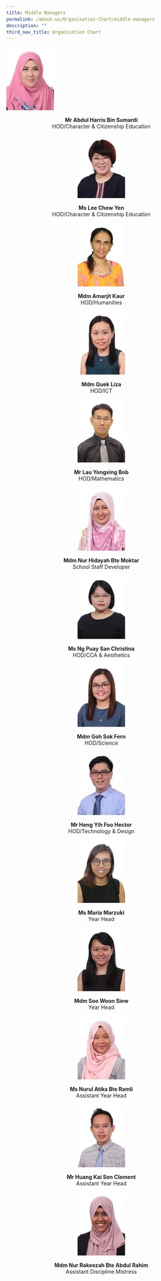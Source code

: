 ```yaml
---
title: Middle Managers
permalink: /about-us/Organisation-Chart/middle-managers
description: ""
third_nav_title: Organisation Chart
---
```

<img src="/images/mdm%20fauziah%20bte%20ahmad.jpeg" 
     style="width:25%">
<center> <b>Mr Abdul Harris Bin Sumardi  <br> </b>
HOD/Character & Citizenship Education<center>
	
	
<img src="/images/miss%20lee%20chew%20yen.jpeg" 
     style="width:25%">
<center> <b>Ms Lee Chew Yen<br> </b>
HOD/Character & Citizenship Education<center>

<img src="/images/mdm%20amarjit%20kaur.jpeg" 
     style="width:25%">
<center> <b>Mdm Amarjit Kaur<br> </b>
HOD/Humanities<center>
	
<img src="/images/mdm%20quek%20liza.jpeg" 
     style="width:25%">
<center> <b>Mdm Quek Liza<br> </b>
HOD/ICT<center>

<img src="/images/mr%20lau%20yongxing%20bob.jpeg" 
     style="width:25%">
<center> <b>Mr Lau Yongxing Bob<br> </b>
HOD/Mathematics<center>
	
<img src="/images/mdm%20nur%20hidayah%20binte%20moktar.jpeg" 
     style="width:25%">
<center> <b>Mdm Nur Hidayah Bte Moktar<br> </b>
School Staff Developer<center>
	
<img src="/images/miss%20ng%20puay%20san%20christina.jpeg" 
     style="width:25%">
<center> <b>Ms Ng Puay San Christina<br> </b>
HOD/CCA & Aesthetics<center>

<img src="/images/mdm%20goh%20sok%20fern.jpeg" 
     style="width:25%">
<center> <b>Mdm Goh Sok Fern<br> </b>
HOD/Science<center>
	
<img src="/images/mr%20heng%20yih%20foo%20hector.jpeg" 
     style="width:25%">
<center> <b>Mr Heng Yih Foo Hector<br> </b>
HOD/Technology & Design<center>
	
<img src="/images/ms%20maria%20marzuki.jpeg" 
     style="width:25%">
<center> <b>Ms Maria Marzuki<br> </b>
Year Head<center>
	
<img src="/images/mdm%20soo%20woon%20siew.jpeg" 
     style="width:25%">
<center> <b>Mdm Soo Woon Siew<br> </b>
Year Head<center>
	
<img src="/images/ms%20nurul%20atika%20bte%20ramli.jpeg" 
     style="width:25%">
<center> <b>Ms Nurul Atika Bte Ramli<br> </b>
Assistant Year Head<center>
	
<img src="/images/mr%20huang%20kai%20sen%20clement.jpeg" 
     style="width:25%">
<center> <b>Mr Huang Kai Sen Clement<br> </b>
Assistant Year Head<center>
	
<img src="/images/mdm%20nur%20rakeezah%20bte%20abdul%20rahim.jpeg" 
     style="width:25%">
<center> <b>Mdm Nur Rakeezah Bte Abdul Rahim<br> </b>
Assistant Discipline Mistress<center>
	

